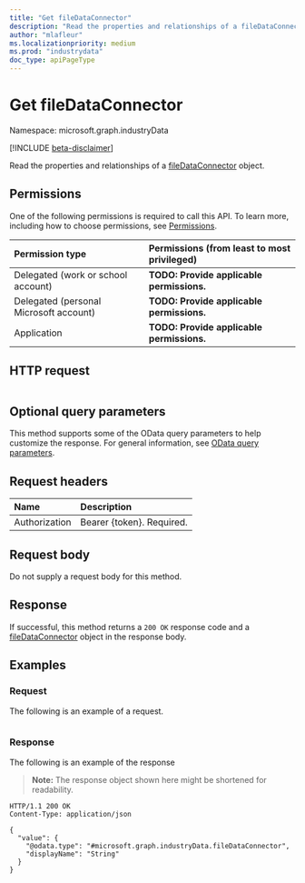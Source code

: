 ```yaml
---
title: "Get fileDataConnector"
description: "Read the properties and relationships of a fileDataConnector object."
author: "mlafleur"
ms.localizationpriority: medium
ms.prod: "industrydata"
doc_type: apiPageType
---
```


# Get fileDataConnector

Namespace: microsoft.graph.industryData

[!INCLUDE [beta-disclaimer](../../includes/beta-disclaimer.md)]

Read the properties and relationships of a [fileDataConnector](../resources/industrydata-filedataconnector.md) object.

## Permissions

One of the following permissions is required to call this API. To learn more, including how to choose permissions, see [Permissions](/graph/permissions-reference).

| Permission type                        | Permissions (from least to most privileged) |
| :------------------------------------- | :------------------------------------------ |
| Delegated (work or school account)     | **TODO: Provide applicable permissions.**   |
| Delegated (personal Microsoft account) | **TODO: Provide applicable permissions.**   |
| Application                            | **TODO: Provide applicable permissions.**   |

## HTTP request

<!-- {
  "blockType": "ignored"
}
-->

```http

```

## Optional query parameters

This method supports some of the OData query parameters to help customize the response. For general information, see [OData query parameters](/graph/query-parameters).

## Request headers

| Name          | Description               |
| :------------ | :------------------------ |
| Authorization | Bearer {token}. Required. |

## Request body

Do not supply a request body for this method.

## Response

If successful, this method returns a `200 OK` response code and a [fileDataConnector](../resources/industrydata-filedataconnector.md) object in the response body.

## Examples

### Request

The following is an example of a request.

<!-- {
  "blockType": "request",
  "name": "get_filedataconnector"
}
-->

```http

```

### Response

The following is an example of the response

> **Note:** The response object shown here might be shortened for readability.

<!-- {
  "blockType": "response",
  "truncated": true,
  "@odata.type": "microsoft.graph.industryData.fileDataConnector"
}
-->

```http
HTTP/1.1 200 OK
Content-Type: application/json

{
  "value": {
    "@odata.type": "#microsoft.graph.industryData.fileDataConnector",
    "displayName": "String"
  }
}
```
